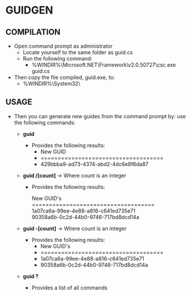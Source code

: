 ﻿# GUIDGEN

## COMPILATION
* Open command prompt as administrator
	* Locate yourself to the same folder as guid.cs
	* Run the following command:
		* %WINDIR%\Microsoft.NET\Framework\v2.0.50727\csc.exe guid.cs 
* Then copy the file compiled, guid.exe, to:
	* %WINDIR%\System32\
	
## USAGE				
* Then you can generate new guides from the command prompt by:
use the following commands:

	* **guid**
		* Provides the following results:
			- New GUID
			- ====================================
			- 429bbba9-ad73-4374-abd2-4dc6e8f6da87

	* **guid /[count]** -> Where count is an integer
		* Provides the following results:
			<div>
				<p>New GUID's </br>
				==================================== </br>
				1a07ca6a-99ee-4e88-a816-c641ed735e71 </br>
				90358a6b-0c2d-44b0-9746-717bd8dcd14a</p>
			</div>
	* **guid -[count]** -> Where count is an integer
		* Provides the following results:
			- New GUID's
			- ====================================
			- 1a07ca6a-99ee-4e88-a816-c641ed735e71
			- 90358a6b-0c2d-44b0-9746-717bd8dcd14a

	* **guid ?**
		* Provides a list of all commands


